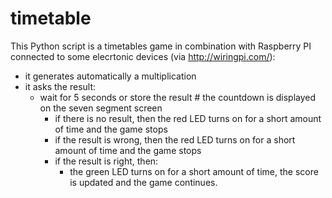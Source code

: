 # timetable
This Python script is a timetables game in combination with Raspberry PI connected to some elecrtonic devices (via http://wiringpi.com/):
+ it generates automatically a multiplication
+ it asks the result:
  + wait for 5 seconds or store the result # the countdown is displayed on the seven segment screen
    + if there is no result, then the red LED turns on for a short amount of time and the game stops
    + if the result is wrong, then the red LED turns on for a short amount of time and the game stops
    + if the result is right, then:
      + the green LED turns on for a short amount of time, the score is updated and the game continues.
    
    
    
  
